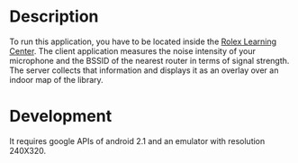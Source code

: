 # Description

To run this application, you have to be located inside the [Rolex Learning Center](http://rolexlearningcenter.epfl.ch/).
The client application measures the noise intensity of your microphone and the BSSID of the nearest router in terms of signal strength. The server collects that information and displays it as an overlay over an indoor map of the library.


# Development

It requires google APIs of android 2.1 and an emulator with resolution 240X320.
